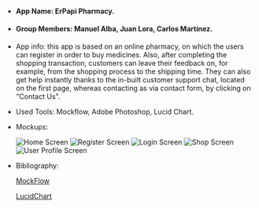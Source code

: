 * #### App Name: ErPapi Pharmacy.

* #### Group Members: Manuel Alba, Juan Lora, Carlos Martínez.

* App info: this app is based on an online pharmacy, on which the users can register in order to buy medicines. Also, after completing the shopping transaction, customers can leave their feedback on, for example, from the shopping process to the shipping time. They can also get help instantly thanks to the in-built customer support chat, located on the first page, whereas contacting as via contact form, by clicking on "Contact Us".

* Used Tools: Mockflow, Adobe Photoshop, Lucid Chart.

* Mockups:
  
  ![Home Screen]()
  ![Register Screen]()
  ![Login Screen]()
  ![Shop Screen]()
  ![User Profile Screen]()
  
* Bibliography: 

  [MockFlow](https://mockflow.com/)

  [LucidChart](<https://www.lucidchart.com/>)

  
